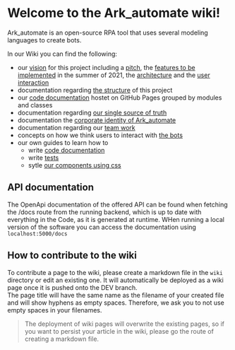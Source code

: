 # Welcome to the Ark_automate wiki!

Ark_automate is an open-source RPA tool that uses several modeling languages to create bots.

In our Wiki you can find the following:

- our [vision](https://github.com/bptlab/ark_automate/wiki/Vision-for-Ark-automate) for this project including a [pitch](https://github.com/bptlab/ark_automate/wiki/Vision-for-Ark-automate#Pitch), the [features to be implemented](https://github.com/bptlab/ark_automate/wiki/Vision-for-Ark-automate#Until-summer-2021-we-want-to-implement-a-first-working-web-app-for-our-use-case) in the summer of 2021, the [architecture](https://github.com/bptlab/ark_automate/wiki/Vision-for-Ark-automate#Architecture) and the [user interaction](https://github.com/bptlab/ark_automate/wiki/Vision-for-Ark-automate#Using-Ark_automate)
- documentation regarding [the structure](https://github.com/bptlab/ark_automate/wiki/Documentation-Folder-structure) of this project
- our [code documentation](https://github.com/bptlab/ark_automate/wiki/Documentation-Folder-structure) hostet on GitHub Pages grouped by modules and classes
- documentation regarding [our single source of truth](https://github.com/bptlab/ark_automate/wiki/Documentation-single-source-of-truth)
- documentation the [corporate identity of Ark_automate](https://github.com/bptlab/ark_automate/wiki/Documentation-Corporate-Identity)
- documentation regarding our [team work](https://github.com/bptlab/ark_automate/wiki/Team-Scrum-process)
- concepts on how we think users to interact with [the bots](https://github.com/bptlab/ark_automate/wiki/concept-Starting-and-orchestrating-Bots)
- our own guides to learn how to
  - write [code documentation](https://github.com/bptlab/ark_automate/wiki/How-to-write-code-documentation)
  - write [tests](https://github.com/bptlab/ark_automate/wiki/How-to-write-tests)
  - sytle [our components using css](https://github.com/bptlab/ark_automate/wiki/How-to-style-using-css)

## API documentation

The OpenApi documentation of the offered API can be found when fetching the /docs route from the running backend, which is up to date with everything in the Code, as it is generated at runtime.
WHen running a local version of the software you can access the documentation using `localhost:5000/docs`

## How to contribute to the wiki

To contribute a page to the wiki, please create a markdown file in the `wiki` directory or edit an existing one. It will automatically be deployed as a wiki page once it is pushed onto the DEV branch.  
The page title will have the same name as the filename of your created file and will show hyphens as empty spaces. Therefore, we ask you to not use empty spaces in your filenames.

> The deployment of wiki pages will overwrite the existing pages, so if you want to persist your article in the wiki, please go the route of creating a markdown file.
